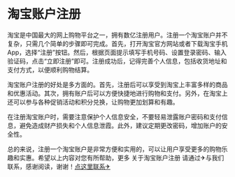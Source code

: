 # 淘宝账户注册

淘宝是中国最大的网上购物平台之一，拥有数亿注册用户。注册一个淘宝账户并不复杂，只需几个简单的步骤即可完成。首先，打开淘宝官方网站或者下载淘宝手机App，选择“注册”按钮。然后，根据页面提示填写手机号码、设置登录密码、输入验证码，点击“立即注册”即可。注册成功后，记得完善个人信息，包括收货地址和支付方式，以便顺利购物结算。

淘宝账户注册的好处是多方面的。首先，注册后可以享受到淘宝上丰富多样的商品和优惠活动。其次，拥有账户后可以方便快捷地进行购物和支付。另外，在淘宝上还可以参与各种促销活动和积分兑换，让购物更加划算和有趣。

在注册淘宝账户时，需要注意保护个人信息安全，不要轻易泄露账户密码和支付信息，避免造成财产损失和个人信息泄霞。此外，建议定期更改密码，增加账户的安全性。

总的来说，注册一个淘宝账户是非常方便和实用的，可以让用户享受更多的购物乐趣和实惠。希望以上内容对您有所帮助，更多 关于淘宝账户注册 请通过✈与我们联系，感谢阅读，谢谢！[点这里联系✈](https://ss.k02.cc)